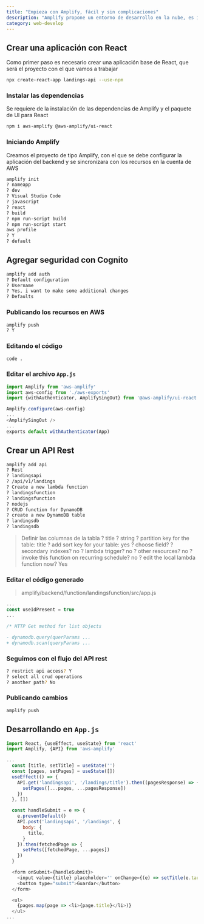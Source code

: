 ```yaml
---
title: "Empieza con Amplify, fácil y sin complicaciones"
description: "Amplify propone un entorno de desarrollo en la nube, es interesante como se plantea como una solución de desarrollo automatizando el despliegue de software y administración de la infraestructura"
category: web-develop
---
```


## Crear una aplicación con React

Como primer paso es necesario crear una aplicación base de React, que será el proyecto con el que vamos a trabajar

```bash
npx create-react-app landings-api --use-npm
```

### Instalar las dependencias

Se requiere de la instalación de las dependencias de Amplify y el paquete de UI para React

```bash
npm i aws-amplify @aws-amplify/ui-react
```

### Iniciando Amplify

Creamos el proyecto de tipo Amplify, con el que se debe configurar la aplicación del backend y se sincronizara con los recursos en la cuenta de AWS

```bash
amplify init
? nameapp
? dev
? Visual Studio Code
? javascript
? react
? build
? npm run-script build
? npm run-script start
aws profile
? Y
? default
```

## Agregar seguridad con Cognito

```bash
amplify add auth
? Default configuration
? Username
? Yes, i want to make some additional changes
? Defaults
```

### Publicando los recursos en AWS

```bash
amplify push
? Y
```

### Editando el código

```bash
code .
```

### Editar el archivo `App.js`

```javascript
import Amplify from 'aws-amplify'
import aws-config from './aws-exports'
import {withAuthenticator, AmplifySingOut} from '@aws-amplify/ui-react'

Amplify.configure(aws-config)
...
<AmplifySingOut />
...
exports default withAuthenticator(App)
```

## Crear un API Rest

```bash
amplify add api
? Rest
? landingsapi
? /api/v1/landings
? Create a new lambda function
? landingsfunction
? landingsfunction
? nodejs
? CRUD function for DynamoDB
? create a new DynamoDB table
? landingsdb
? landingsdb
```

> Definir las columnas de la tabla
> ? title
> ? string
> ? partition key for the table: title
> ? add sort key for your table: yes
> ? choose field?
> ? secondary indexes? no
> ? lambda trigger? no
> ? other resources? no
> ? invoke this function on recurring schedule? no
> ? edit the local lambda function now? Yes

### Editar el código generado

> amplify/backend/function/landingsfunction/src/app.js

```javascript
...
const useIdPresent = true
...

/* HTTP Get method for list objects

- dynamodb.query(querParams ...
+ dynamodb.scan(queryParams ...
```

### Seguimos con el flujo del API rest

```bash
? restrict api access? Y
? select all crud operations
? another path? No
```

### Publicando cambios

```bash
amplify push
```

## Desarrollando en `App.js`

```javascript
import React, {useEffect, useState} from 'react'
import Amplify, {API} from 'aws-amplify'

...
  const [title, setTitle] = useState('')
  const [pages, setPages] = useState([])
  useEffect(() => {
    API.get('landingsapi', '/landings/title').then((pagesResponse) => {
      setPages([...pages, ...pagesResponse])
    })
  }, [])

  const handleSubmit = e => {
    e.preventDefault()
    API.post('landingsapi', '/landings', {
      body: {
        title,
      }
    }).then(fetchedPage => {
      setPets([fetchedPage, ...pages])
    })
  }

  <form onSubmit={handleSubmit}>
    <input value={title} placeholder='' onChange={(e) => setTitle(e.target.value)} />
    <button type="submit">Guardar</button>
  </form>

  <ul>
    {pages.map(page => <li>{page.title}</li>)}
  </ul>
...
```
